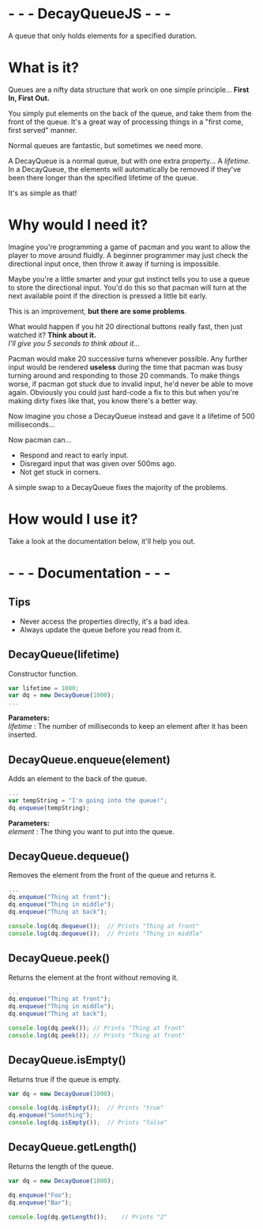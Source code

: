 # - - - DecayQueueJS - - -
A queue that only holds elements for a specified duration.

# What is it?
Queues are a nifty data structure that work on one simple principle... **First In, First Out.**

You simply put elements on the back of the queue, and take them from the front of the queue. It's a great way of processing things in a "first come, first served" manner.

Normal queues are fantastic, but sometimes we need more.

A DecayQueue is a normal queue, but with one extra property... A _lifetime_. 
In a DecayQueue, the elements will automatically be removed if they've been there longer than the specified lifetime of the queue.

It's as simple as that!

# Why would I need it?





Imagine you're programming a game of pacman and you want to allow the player to move around fluidly. A beginner programmer may just check the directional input once, then throw it away if turning is impossible.

Maybe you're a little smarter and your gut instinct tells you to use a queue to store the directional input. You'd do this so that pacman will turn at the next available point if the direction is pressed a little bit early.

This is an improvement, **but there are some problems**.

What would happen if you hit 20 directional buttons really fast, then just watched it? **Think about it.**  
_I'll give you 5 seconds to think about it..._

Pacman would make 20 successive turns whenever possible. Any further input would be rendered **useless** during the time that pacman was busy turning around and responding to those 20 commands. To make things worse, if pacman got stuck due to invalid input, he'd never be able to move again. Obviously you could just hard-code a fix to this but when you're making dirty fixes like that, you know there's a better way.

Now imagine you chose a DecayQueue instead and gave it a lifetime of 500 milliseconds...

Now pacman can...
* Respond and react to early input.
* Disregard input that was given over 500ms ago.
* Not get stuck in corners.

A simple swap to a DecayQueue fixes the majority of the problems.

# How would I use it?

Take a look at the documentation below, it'll help you out.

# - - - Documentation - - -

## Tips
* Never access the properties directly, it's a bad idea.
* Always update the queue before you read from it.



## DecayQueue(lifetime)

Constructor function.  
```javascript
var lifetime = 1000;
var dq = new DecayQueue(1000);
...
```  
**Parameters:**  
*lifetime* : The number of milliseconds to keep an element after it has been inserted.



## DecayQueue.enqueue(element)
Adds an element to the back of the queue.  
```javascript
...
var tempString = "I'm going into the queue!";
dq.enqueue(tempString);
```  
**Parameters:**  
*element* : The thing you want to put into the queue.



## DecayQueue.dequeue()
Removes the element from the front of the queue and returns it.  
```javascript
...
dq.enqueue("Thing at front");
dq.enqueue("Thing in middle");
dq.enqueue("Thing at back");

console.log(dq.dequeue());	// Prints "Thing at front"
console.log(dq.dequeue());	// Prints "Thing in middle"
```


## DecayQueue.peek()
Returns the element at the front without removing it.  
```javascript
...
dq.enqueue("Thing at front");
dq.enqueue("Thing in middle");
dq.enqueue("Thing at back");

console.log(dq.peek());	// Prints "Thing at front"
console.log(dq.peek());	// Prints "Thing at front"
```



## DecayQueue.isEmpty()
Returns true if the queue is empty.  
```javascript
var dq = new DecayQueue(1000);

console.log(dq.isEmpty());	// Prints "true"
dq.enqueue("Something");
console.log(dq.isEmpty());	// Prints "false"
```



## DecayQueue.getLength()
Returns the length of the queue.  
```javascript
var dq = new DecayQueue(1000);

dq.enqueue("Foo");
dq.enqueue("Bar");

console.log(dq.getLength());	// Prints "2"
```
